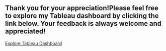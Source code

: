 

<h2>Thank you for your appreciation!Please feel free to explore my Tableau dashboard by clicking the link below. Your feedback is always welcome and appreciated!</h2>
<a href="https://public.tableau.com/app/profile/maithili.solanki/vizzes" target="_blank">Explore Tableau Dashboard</a>

